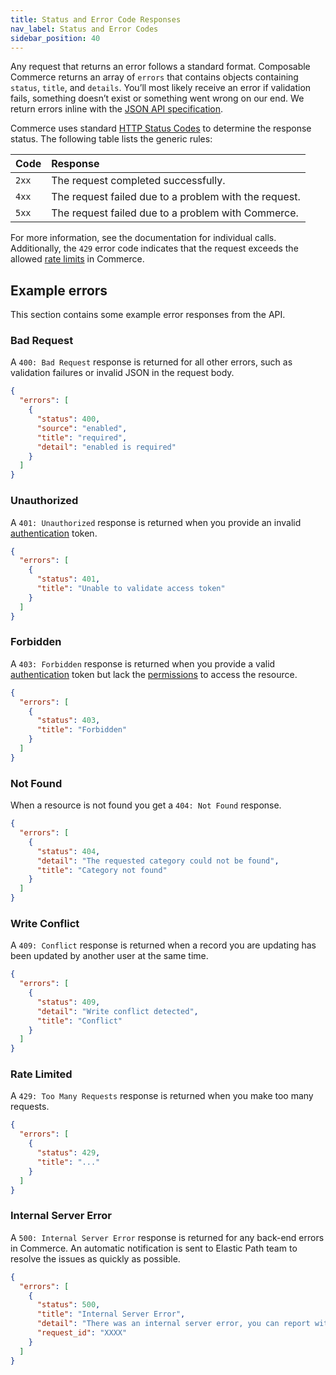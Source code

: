 ```yaml
---
title: Status and Error Code Responses
nav_label: Status and Error Codes
sidebar_position: 40
---
```


Any request that returns an error follows a standard format. Composable Commerce returns an array of `errors` that contains objects containing `status`, `title`, and `details`.
You’ll most likely receive an error if validation fails, something doesn’t exist or something went wrong on our end. We return errors inline with the [JSON API specification](http://jsonapi.org/format/#error-objects).

Commerce uses standard [HTTP Status Codes](https://en.wikipedia.org/wiki/List_of_HTTP_status_codes) to determine the response status. The following table lists the generic rules:

| Code | Response |
| :--- | :--- |
| `2xx` | The request completed successfully. |
| `4xx` | The request failed due to a problem with the request.  |
| `5xx` | The request failed due to a problem with Commerce. |

For more information, see the documentation for individual calls. Additionally, the `429` error code indicates that the request exceeds the allowed [rate limits](/docs/commerce-cloud/api-overview/rate-limits) in Commerce.

## Example errors

This section contains some example error responses from the API.

### Bad Request

A `400: Bad Request` response is returned for all other errors, such as validation failures or invalid JSON in the request body.

```json
{
  "errors": [
    {
      "status": 400,
      "source": "enabled",
      "title": "required",
      "detail": "enabled is required"
    }
  ]
}
```

### Unauthorized

A `401: Unauthorized` response is returned when you provide an invalid [authentication](/docs/commerce-cloud/authentication/overview) token.

```json
{
  "errors": [
    {
      "status": 401,
      "title": "Unable to validate access token"
    }
  ]
}
```

### Forbidden

A `403: Forbidden` response is returned when you provide a valid [authentication](/docs/commerce-cloud/authentication/overview) token but lack the [permissions](/docs/commerce-cloud/authentication/Tokens/permissions) to access the resource.

```json
{
  "errors": [
    {
      "status": 403,
      "title": "Forbidden"
    }
  ]
}
```

### Not Found

When a resource is not found you get a `404: Not Found` response.

```json
{
  "errors": [
    {
      "status": 404,
      "detail": "The requested category could not be found",
      "title": "Category not found"
    }
  ]
}
```

### Write Conflict

A `409: Conflict` response is returned when a record you are updating has been updated by another user at the same time.


```json
{
  "errors": [
    {
      "status": 409,
      "detail": "Write conflict detected",
      "title": "Conflict"
    }
  ]
}
```

### Rate Limited

A `429: Too Many Requests` response is returned when you make too many requests.

```json
{
  "errors": [
    {
      "status": 429,
      "title": "..."
    }
  ]
}
```

### Internal Server Error

A `500: Internal Server Error` response is returned for any back-end errors in Commerce. An automatic notification is sent to Elastic Path team to resolve the issues as quickly as possible.

```json
{
  "errors": [
    {
      "status": 500,
      "title": "Internal Server Error",
      "detail": "There was an internal server error, you can report with your request id.",
      "request_id": "XXXX"
    }
  ]
}
```
